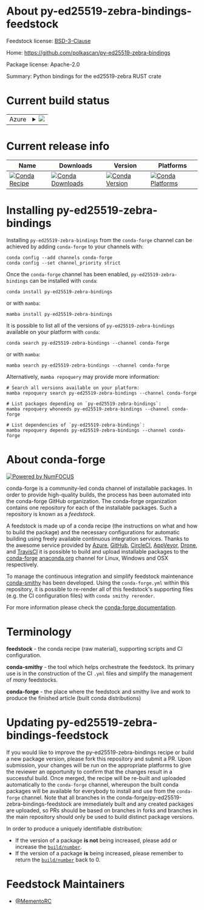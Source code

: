 About py-ed25519-zebra-bindings-feedstock
=========================================

Feedstock license: [BSD-3-Clause](https://github.com/conda-forge/py-ed25519-zebra-bindings-feedstock/blob/main/LICENSE.txt)

Home: https://github.com/polkascan/py-ed25519-zebra-bindings

Package license: Apache-2.0

Summary: Python bindings for the ed25519-zebra RUST crate

Current build status
====================


<table>
    
  <tr>
    <td>Azure</td>
    <td>
      <details>
        <summary>
          <a href="https://dev.azure.com/conda-forge/feedstock-builds/_build/latest?definitionId=20656&branchName=main">
            <img src="https://dev.azure.com/conda-forge/feedstock-builds/_apis/build/status/py-ed25519-zebra-bindings-feedstock?branchName=main">
          </a>
        </summary>
        <table>
          <thead><tr><th>Variant</th><th>Status</th></tr></thead>
          <tbody><tr>
              <td>linux_64_python3.10.____cpython</td>
              <td>
                <a href="https://dev.azure.com/conda-forge/feedstock-builds/_build/latest?definitionId=20656&branchName=main">
                  <img src="https://dev.azure.com/conda-forge/feedstock-builds/_apis/build/status/py-ed25519-zebra-bindings-feedstock?branchName=main&jobName=linux&configuration=linux%20linux_64_python3.10.____cpython" alt="variant">
                </a>
              </td>
            </tr><tr>
              <td>linux_64_python3.11.____cpython</td>
              <td>
                <a href="https://dev.azure.com/conda-forge/feedstock-builds/_build/latest?definitionId=20656&branchName=main">
                  <img src="https://dev.azure.com/conda-forge/feedstock-builds/_apis/build/status/py-ed25519-zebra-bindings-feedstock?branchName=main&jobName=linux&configuration=linux%20linux_64_python3.11.____cpython" alt="variant">
                </a>
              </td>
            </tr><tr>
              <td>linux_64_python3.8.____cpython</td>
              <td>
                <a href="https://dev.azure.com/conda-forge/feedstock-builds/_build/latest?definitionId=20656&branchName=main">
                  <img src="https://dev.azure.com/conda-forge/feedstock-builds/_apis/build/status/py-ed25519-zebra-bindings-feedstock?branchName=main&jobName=linux&configuration=linux%20linux_64_python3.8.____cpython" alt="variant">
                </a>
              </td>
            </tr><tr>
              <td>linux_64_python3.9.____cpython</td>
              <td>
                <a href="https://dev.azure.com/conda-forge/feedstock-builds/_build/latest?definitionId=20656&branchName=main">
                  <img src="https://dev.azure.com/conda-forge/feedstock-builds/_apis/build/status/py-ed25519-zebra-bindings-feedstock?branchName=main&jobName=linux&configuration=linux%20linux_64_python3.9.____cpython" alt="variant">
                </a>
              </td>
            </tr><tr>
              <td>osx_64_python3.10.____cpython</td>
              <td>
                <a href="https://dev.azure.com/conda-forge/feedstock-builds/_build/latest?definitionId=20656&branchName=main">
                  <img src="https://dev.azure.com/conda-forge/feedstock-builds/_apis/build/status/py-ed25519-zebra-bindings-feedstock?branchName=main&jobName=osx&configuration=osx%20osx_64_python3.10.____cpython" alt="variant">
                </a>
              </td>
            </tr><tr>
              <td>osx_64_python3.11.____cpython</td>
              <td>
                <a href="https://dev.azure.com/conda-forge/feedstock-builds/_build/latest?definitionId=20656&branchName=main">
                  <img src="https://dev.azure.com/conda-forge/feedstock-builds/_apis/build/status/py-ed25519-zebra-bindings-feedstock?branchName=main&jobName=osx&configuration=osx%20osx_64_python3.11.____cpython" alt="variant">
                </a>
              </td>
            </tr><tr>
              <td>osx_64_python3.8.____cpython</td>
              <td>
                <a href="https://dev.azure.com/conda-forge/feedstock-builds/_build/latest?definitionId=20656&branchName=main">
                  <img src="https://dev.azure.com/conda-forge/feedstock-builds/_apis/build/status/py-ed25519-zebra-bindings-feedstock?branchName=main&jobName=osx&configuration=osx%20osx_64_python3.8.____cpython" alt="variant">
                </a>
              </td>
            </tr><tr>
              <td>osx_64_python3.9.____cpython</td>
              <td>
                <a href="https://dev.azure.com/conda-forge/feedstock-builds/_build/latest?definitionId=20656&branchName=main">
                  <img src="https://dev.azure.com/conda-forge/feedstock-builds/_apis/build/status/py-ed25519-zebra-bindings-feedstock?branchName=main&jobName=osx&configuration=osx%20osx_64_python3.9.____cpython" alt="variant">
                </a>
              </td>
            </tr><tr>
              <td>win_64_python3.10.____cpython</td>
              <td>
                <a href="https://dev.azure.com/conda-forge/feedstock-builds/_build/latest?definitionId=20656&branchName=main">
                  <img src="https://dev.azure.com/conda-forge/feedstock-builds/_apis/build/status/py-ed25519-zebra-bindings-feedstock?branchName=main&jobName=win&configuration=win%20win_64_python3.10.____cpython" alt="variant">
                </a>
              </td>
            </tr><tr>
              <td>win_64_python3.11.____cpython</td>
              <td>
                <a href="https://dev.azure.com/conda-forge/feedstock-builds/_build/latest?definitionId=20656&branchName=main">
                  <img src="https://dev.azure.com/conda-forge/feedstock-builds/_apis/build/status/py-ed25519-zebra-bindings-feedstock?branchName=main&jobName=win&configuration=win%20win_64_python3.11.____cpython" alt="variant">
                </a>
              </td>
            </tr><tr>
              <td>win_64_python3.8.____cpython</td>
              <td>
                <a href="https://dev.azure.com/conda-forge/feedstock-builds/_build/latest?definitionId=20656&branchName=main">
                  <img src="https://dev.azure.com/conda-forge/feedstock-builds/_apis/build/status/py-ed25519-zebra-bindings-feedstock?branchName=main&jobName=win&configuration=win%20win_64_python3.8.____cpython" alt="variant">
                </a>
              </td>
            </tr><tr>
              <td>win_64_python3.9.____cpython</td>
              <td>
                <a href="https://dev.azure.com/conda-forge/feedstock-builds/_build/latest?definitionId=20656&branchName=main">
                  <img src="https://dev.azure.com/conda-forge/feedstock-builds/_apis/build/status/py-ed25519-zebra-bindings-feedstock?branchName=main&jobName=win&configuration=win%20win_64_python3.9.____cpython" alt="variant">
                </a>
              </td>
            </tr>
          </tbody>
        </table>
      </details>
    </td>
  </tr>
</table>

Current release info
====================

| Name | Downloads | Version | Platforms |
| --- | --- | --- | --- |
| [![Conda Recipe](https://img.shields.io/badge/recipe-py--ed25519--zebra--bindings-green.svg)](https://anaconda.org/conda-forge/py-ed25519-zebra-bindings) | [![Conda Downloads](https://img.shields.io/conda/dn/conda-forge/py-ed25519-zebra-bindings.svg)](https://anaconda.org/conda-forge/py-ed25519-zebra-bindings) | [![Conda Version](https://img.shields.io/conda/vn/conda-forge/py-ed25519-zebra-bindings.svg)](https://anaconda.org/conda-forge/py-ed25519-zebra-bindings) | [![Conda Platforms](https://img.shields.io/conda/pn/conda-forge/py-ed25519-zebra-bindings.svg)](https://anaconda.org/conda-forge/py-ed25519-zebra-bindings) |

Installing py-ed25519-zebra-bindings
====================================

Installing `py-ed25519-zebra-bindings` from the `conda-forge` channel can be achieved by adding `conda-forge` to your channels with:

```
conda config --add channels conda-forge
conda config --set channel_priority strict
```

Once the `conda-forge` channel has been enabled, `py-ed25519-zebra-bindings` can be installed with `conda`:

```
conda install py-ed25519-zebra-bindings
```

or with `mamba`:

```
mamba install py-ed25519-zebra-bindings
```

It is possible to list all of the versions of `py-ed25519-zebra-bindings` available on your platform with `conda`:

```
conda search py-ed25519-zebra-bindings --channel conda-forge
```

or with `mamba`:

```
mamba search py-ed25519-zebra-bindings --channel conda-forge
```

Alternatively, `mamba repoquery` may provide more information:

```
# Search all versions available on your platform:
mamba repoquery search py-ed25519-zebra-bindings --channel conda-forge

# List packages depending on `py-ed25519-zebra-bindings`:
mamba repoquery whoneeds py-ed25519-zebra-bindings --channel conda-forge

# List dependencies of `py-ed25519-zebra-bindings`:
mamba repoquery depends py-ed25519-zebra-bindings --channel conda-forge
```


About conda-forge
=================

[![Powered by
NumFOCUS](https://img.shields.io/badge/powered%20by-NumFOCUS-orange.svg?style=flat&colorA=E1523D&colorB=007D8A)](https://numfocus.org)

conda-forge is a community-led conda channel of installable packages.
In order to provide high-quality builds, the process has been automated into the
conda-forge GitHub organization. The conda-forge organization contains one repository
for each of the installable packages. Such a repository is known as a *feedstock*.

A feedstock is made up of a conda recipe (the instructions on what and how to build
the package) and the necessary configurations for automatic building using freely
available continuous integration services. Thanks to the awesome service provided by
[Azure](https://azure.microsoft.com/en-us/services/devops/), [GitHub](https://github.com/),
[CircleCI](https://circleci.com/), [AppVeyor](https://www.appveyor.com/),
[Drone](https://cloud.drone.io/welcome), and [TravisCI](https://travis-ci.com/)
it is possible to build and upload installable packages to the
[conda-forge](https://anaconda.org/conda-forge) [anaconda.org](https://anaconda.org/)
channel for Linux, Windows and OSX respectively.

To manage the continuous integration and simplify feedstock maintenance
[conda-smithy](https://github.com/conda-forge/conda-smithy) has been developed.
Using the ``conda-forge.yml`` within this repository, it is possible to re-render all of
this feedstock's supporting files (e.g. the CI configuration files) with ``conda smithy rerender``.

For more information please check the [conda-forge documentation](https://conda-forge.org/docs/).

Terminology
===========

**feedstock** - the conda recipe (raw material), supporting scripts and CI configuration.

**conda-smithy** - the tool which helps orchestrate the feedstock.
                   Its primary use is in the construction of the CI ``.yml`` files
                   and simplify the management of *many* feedstocks.

**conda-forge** - the place where the feedstock and smithy live and work to
                  produce the finished article (built conda distributions)


Updating py-ed25519-zebra-bindings-feedstock
============================================

If you would like to improve the py-ed25519-zebra-bindings recipe or build a new
package version, please fork this repository and submit a PR. Upon submission,
your changes will be run on the appropriate platforms to give the reviewer an
opportunity to confirm that the changes result in a successful build. Once
merged, the recipe will be re-built and uploaded automatically to the
`conda-forge` channel, whereupon the built conda packages will be available for
everybody to install and use from the `conda-forge` channel.
Note that all branches in the conda-forge/py-ed25519-zebra-bindings-feedstock are
immediately built and any created packages are uploaded, so PRs should be based
on branches in forks and branches in the main repository should only be used to
build distinct package versions.

In order to produce a uniquely identifiable distribution:
 * If the version of a package **is not** being increased, please add or increase
   the [``build/number``](https://docs.conda.io/projects/conda-build/en/latest/resources/define-metadata.html#build-number-and-string).
 * If the version of a package **is** being increased, please remember to return
   the [``build/number``](https://docs.conda.io/projects/conda-build/en/latest/resources/define-metadata.html#build-number-and-string)
   back to 0.

Feedstock Maintainers
=====================

* [@MementoRC](https://github.com/MementoRC/)

